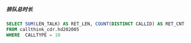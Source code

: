 ##### 排队总时长

```sql
SELECT SUM(LEN_TALK) AS RET_LEN, COUNT(DISTINCT CALLID) AS RET_CNT
FROM callthink_cdr.hd202005
WHERE  CALLTYPE = 10
```

